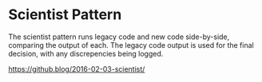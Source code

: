 # Scientist Pattern

The scientist pattern runs legacy code and new code side-by-side, comparing the output of each.
The legacy code output is used for the final decision, with any discrepencies being logged.

https://github.blog/2016-02-03-scientist/
